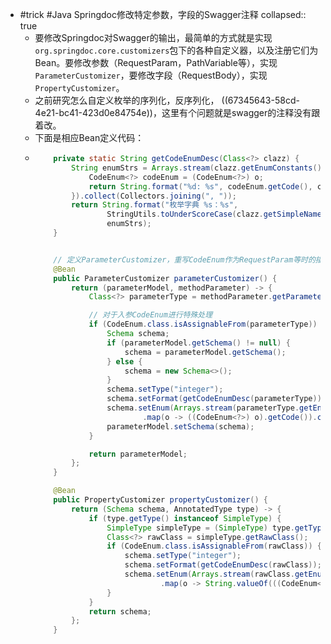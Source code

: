 - #trick #Java Springdoc修改特定参数，字段的Swagger注释
  collapsed:: true
	- 要修改Springdoc对Swagger的输出，最简单的方式就是实现`org.springdoc.core.customizers`包下的各种自定义器，以及注册它们为Bean。要修改参数（RequestParam，PathVariable等），实现`ParameterCustomizer`，要修改字段（RequestBody），实现`PropertyCustomizer`。
	- 之前研究怎么自定义枚举的序列化，反序列化， ((67345643-58cd-4e21-bc41-423d0e84754e))，这里有个问题就是swagger的注释没有跟着改。
	- 下面是相应Bean定义代码：
	- ```java
	      private static String getCodeEnumDesc(Class<?> clazz) {
	          String enumStrs = Arrays.stream(clazz.getEnumConstants()).map(o -> {
	              CodeEnum<?> codeEnum = (CodeEnum<?>) o;
	              return String.format("%d: %s", codeEnum.getCode(), codeEnum.getDesc());
	          }).collect(Collectors.joining(", "));
	          return String.format("枚举字典 %s：%s",
	                  StringUtils.toUnderScoreCase(clazz.getSimpleName()),
	                  enumStrs);
	      }
	  
	  
	      // 定义ParameterCustomizer，重写CodeEnum作为RequestParam等时的描述
	      @Bean
	      public ParameterCustomizer parameterCustomizer() {
	          return (parameterModel, methodParameter) -> {
	              Class<?> parameterType = methodParameter.getParameterType();
	  
	              // 对于入参CodeEnum进行特殊处理
	              if (CodeEnum.class.isAssignableFrom(parameterType)) {
	                  Schema schema;
	                  if (parameterModel.getSchema() != null) {
	                      schema = parameterModel.getSchema();
	                  } else {
	                      schema = new Schema<>();
	                  }
	                  schema.setType("integer");
	                  schema.setFormat(getCodeEnumDesc(parameterType));
	                  schema.setEnum(Arrays.stream(parameterType.getEnumConstants())
	                          .map(o -> ((CodeEnum<?>) o).getCode()).collect(Collectors.toList()));
	                  parameterModel.setSchema(schema);
	              }
	  
	              return parameterModel;
	          };
	      }
	  
	      @Bean
	      public PropertyCustomizer propertyCustomizer() {
	          return (Schema schema, AnnotatedType type) -> {
	              if (type.getType() instanceof SimpleType) {
	                  SimpleType simpleType = (SimpleType) type.getType();
	                  Class<?> rawClass = simpleType.getRawClass();
	                  if (CodeEnum.class.isAssignableFrom(rawClass)) {
	                      schema.setType("integer");
	                      schema.setFormat(getCodeEnumDesc(rawClass));
	                      schema.setEnum(Arrays.stream(rawClass.getEnumConstants())
	                              .map(o -> String.valueOf(((CodeEnum<?>) o).getCode())).collect(Collectors.toList()));
	                  }
	              }
	              return schema;
	          };
	      }
	  ```